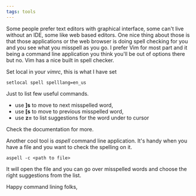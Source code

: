 ```yaml
---
tags: tools
---
```


Some people prefer text editors with graphical interface, some can't live
without an IDE, some like web based editors. One nice thing about those is that
those applications or the web browser is doing spell checking for you and you
see what you misspell as you go. I prefer Vim for most part and it being a
command line application you think you'll be out of options there but no.
Vim has a nice built in spell checker.

<!--more-->

Set local in your *vimrc*, this is what I have set

    setlocal spell spelllang=en_us

Just to list few useful commands.

* use **]s** to move to next misspelled word,
* use **[s** to move to previous misspelled word,
* use **z=** to list suggestions for the word under to cursor

Check the documentation for more.

Another cool tool is *aspell* command line application. It's handy when you
have a file and you want to check the spelling on it.

    aspell -c <path to file>

It will open the file and you can go over misspelled words and choose the right
suggestions from the list.

Happy command lining folks,
